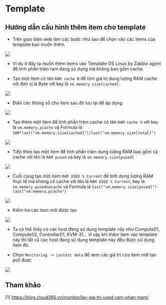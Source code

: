 # Template

## Hướng dẫn cấu hình thêm item cho template

* Trên giao diện web làm các bước như sau để chọn vào các items của template bạn muốn thêm.

<img src="../img/68.png">

* Ví dụ ở đây ta muốn thêm items vào Template OS Linux by Zabbix agent để tính phần trăm ram đang sử dụng mà không bao gồm cache. 

* Tạo một item có tên `RAM cache B` để tính giá trị dung lượng RAM cache với đơn vị là Byte với key là `vm.memory.size[cached]`.

<img src="../img/69.png">

* Điền các thông số cho item sau đó lưu lại để áp dụng

<img src="../img/70.png">

* Tạo thêm một item để tính phần trăm cache có tên `RAM cache %` với key là `vm.memory.pcache` và Formula là `100*last("vm.memory.size[cached]")/last("vm.memory.size[total]")`

<img src="../img/71.png">

* Tiếp theo tạo một item để tính phần trăm dung lượng RAM bao gồm cả cache với tên là `RAM pused` và key là `vm.memory.size[pused]`

<img src="../img/72.png">

* Cuối cùng tạo một item `RAM USED % Current` để tính dung lượng RAM thực tế mà không có cache với tên là `RAM USED % Current`, key là ` vm.memory.pusednocache` và Formula là `last("vm.memory.size[pused]")-last("vm.memory.pcache")`

<img src="../img/73.png">

* Kiểm tra các item mới được tạo

<img src="../img/74.png">


* Ta có thể thấy có các host đang sử dụng template này như Compute01, Compute02, Controller01, KVM-31,.. vì vậy khi thêm item vào template này thì tất cả các host đang sử dụng template này đểu được sử dụng item đó.

* Chọn `Monitoring -> Lastest data` để xem các giá trị của item mới tạo poll được 

<img src="../img/75.png">


## Tham khảo 

[1] https://blog.cloud365.vn/monitor/lay-gia-tri-used-ram-phan-tram/